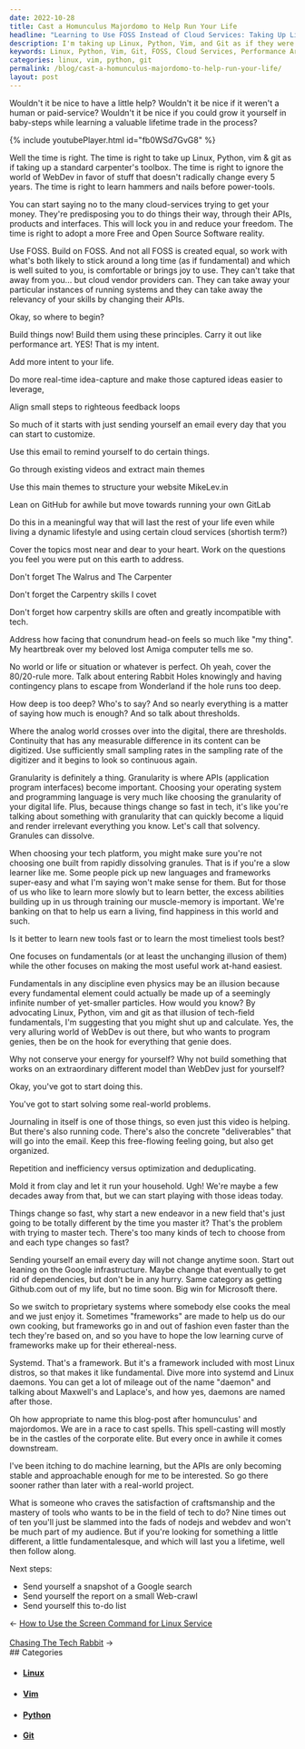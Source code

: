 ```yaml
---
date: 2022-10-28
title: Cast a Homunculus Majordomo to Help Run Your Life
headline: "Learning to Use FOSS Instead of Cloud Services: Taking Up Linux, Python, Vim and Git as If They Were Tools in a Carpenter's Toolbox"
description: I'm taking up Linux, Python, Vim, and Git as if they were tools in a carpenter's toolbox, and learning to use FOSS instead of cloud services. I'm creating performance art with these principles, doing real-time idea-capture, aligning small steps to feedback loops, and using GitHub and GitLab. I'm trying to figure out the best way to approach learning new tech tools and advocate the use of Linux, Python, Vim and Git.
keywords: Linux, Python, Vim, Git, FOSS, Cloud Services, Performance Art, Idea-Capture, Feedback Loops, GitHub, GitLab, Fundamentals, Work At-Hand, Real-World Problems, Organization, Repetition, Inefficiency, Optimization, Deduplicating, Ideas
categories: linux, vim, python, git
permalink: /blog/cast-a-homunculus-majordomo-to-help-run-your-life/
layout: post
---
```



Wouldn't it be nice to have a little help? Wouldn't it be nice if it weren't a
human or paid-service? Wouldn't it be nice if you could grow it yourself in
baby-steps while learning a valuable lifetime trade in the process?

{% include youtubePlayer.html id="fb0WSd7GvG8" %}

Well the time is right. The time is right to take up Linux, Python, vim & git
as if taking up a standard carpenter's toolbox. The time is right to ignore the
world of WebDev in favor of stuff that doesn't radically change every 5 years.
The time is right to learn hammers and nails before power-tools.

You can start saying no to the many cloud-services trying to get your money.
They're predisposing you to do things their way, through their APIs, products
and interfaces. This will lock you in and reduce your freedom. The time is
right to adopt a more Free and Open Source Software reality.

Use FOSS. Build on FOSS. And not all FOSS is created equal, so work with what's
both likely to stick around a long time (as if fundamental) and which is well
suited to you, is comfortable or brings joy to use. They can't take that away
from you... but cloud vendor providers can. They can take away your particular
instances of running systems and they can take away the relevancy of your
skills by changing their APIs.

Okay, so where to begin?

Build things now! Build them using these principles. Carry it out like
performance art. YES! That is my intent.

Add more intent to your life.

Do more real-time idea-capture and make those captured ideas easier to
leverage,

Align small steps to righteous feedback loops

So much of it starts with just sending yourself an email every day that you can
start to customize.

Use this email to remind yourself to do certain things.

Go through existing videos and extract main themes

Use this main themes to structure your website  MikeLev.in

Lean on GitHub for awhile but move towards running your own GitLab

Do this in a meaningful way that will last the rest of your life even while
living a dynamic lifestyle and using certain cloud services (shortish term?)

Cover the topics most near and dear to your heart. Work on the questions you
feel you were put on this earth to address.

Don't forget The Walrus and The Carpenter

Don't forget the Carpentry skills I covet

Don't forget how carpentry skills are often and greatly incompatible with tech.

Address how facing that conundrum head-on feels so much like "my thing". My
heartbreak over my beloved lost Amiga computer tells me so.

No world or life or situation or whatever is perfect. Oh yeah, cover the
80/20-rule more. Talk about entering Rabbit Holes knowingly and having
contingency plans to escape from Wonderland if the hole runs too deep.

How deep is too deep? Who's to say? And so nearly everything is a matter of
saying how much is enough? And so talk about thresholds.

Where the analog world crosses over into the digital, there are thresholds.
Continuity that has any measurable difference in its content can be digitized.
Use sufficiently small sampling rates in the sampling rate of the digitizer and
it begins to look so continuous again.

Granularity is definitely a thing. Granularity is where APIs (application
program interfaces) become important. Choosing your operating system and
programming language is very much like choosing the granularity of your digital
life. Plus, because things change so fast in tech, it's like you're talking
about something with granularity that can quickly become a liquid and render
irrelevant everything you know. Let's call that solvency. Granules can
dissolve.

When choosing your tech platform, you might make sure you're not choosing one
built from rapidly dissolving granules. That is if you're a slow learner like
me. Some people pick up new languages and frameworks super-easy and what I'm
saying won't make sense for them. But for those of us who like to learn more
slowly but to learn better, the excess abilities building up in us through
training our muscle-memory is important. We're banking on that to help us earn
a living, find happiness in this world and such.

Is it better to learn new tools fast or to learn the most timeliest tools best?

One focuses on fundamentals (or at least the unchanging illusion of them) while
the other focuses on making the most useful work at-hand easiest.

Fundamentals in any discipline even physics may be an illusion because every
fundamental element could actually be made up of a seemingly infinite number of
yet-smaller particles. How would you know? By advocating Linux, Python, vim and
git as that illusion of tech-field fundamentals, I'm suggesting that you might
shut up and calculate. Yes, the very alluring world of WebDev is out there, but
who wants to program genies, then be on the hook for everything that genie
does.

Why not conserve your energy for yourself? Why not build something that works
on an extraordinary different model than WebDev just for yourself?

Okay, you've got to start doing this.

You've got to start solving some real-world problems.

Journaling in itself is one of those things, so even just this video is
helping. But there's also running code. There's also the concrete
"deliverables" that will go into the email. Keep this free-flowing feeling
going, but also get organized.

Repetition and inefficiency versus optimization and deduplicating.

Mold it from clay and let it run your household. Ugh! We're maybe a few decades
away from that, but we can start playing with those ideas today.

Things change so fast, why start a new endeavor in a new field that's just
going to be totally different by the time you master it? That's the problem
with trying to master tech. There's too many kinds of tech to choose from and
each type changes so fast?

Sending yourself an email every day will not change anytime soon. Start out
leaning on the Google infrastructure. Maybe change that eventually to get rid
of dependencies, but don't be in any hurry. Same category as getting Github.com
out of my life, but no time soon. Big win for Microsoft there.

So we switch to proprietary systems where somebody else cooks the meal and we
just enjoy it. Sometimes "frameworks" are made to help us do our own cooking,
but frameworks go in and out of fashion even faster than the tech they're based
on, and so you have to hope the low learning curve of frameworks make up for
their ethereal-ness.

Systemd. That's a framework. But it's a framework included with most Linux
distros, so that makes it like fundamental. Dive more into systemd and Linux
daemons. You can get a lot of mileage out of the name "daemon" and talking
about Maxwell's and Laplace's, and how yes, daemons are named after those.

Oh how appropriate to name this blog-post after homunculus' and majordomos. We
are in a race to cast spells. This spell-casting will mostly be in the castles
of the corporate elite. But every once in awhile it comes downstream.

I've been itching to do machine learning, but the APIs are only becoming stable
and approachable enough for me to be interested. So go there sooner rather than
later with a real-world project.

What is someone who craves the satisfaction of craftsmanship and the mastery of
tools who wants to be in the field of tech to do? Nine times out of ten you'll
just be slammed into the fads of nodejs and webdev and won't be much part of my
audience. But if you're looking for something a little different, a little
fundamentalesque, and which will last you a lifetime, well then follow along.

Next steps:

- Send yourself a snapshot of a Google search
- Send yourself the report on a small Web-crawl
- Send yourself this to-do list


<div class="arrow-links"><div class="post-nav-prev"><span class="arrow">&larr;&nbsp;</span><a href="/blog/how-to-use-the-screen-command-for-linux-service/">How to Use the Screen Command for Linux Service</a></div> &nbsp; <div class="post-nav-next"><a href="/blog/chasing-the-tech-rabbit/">Chasing The Tech Rabbit</a><span class="arrow">&nbsp;&rarr;</span></div></div>
## Categories

<ul>
<li><h4><a href='/linux/'>Linux</a></h4></li>
<li><h4><a href='/vim/'>Vim</a></h4></li>
<li><h4><a href='/python/'>Python</a></h4></li>
<li><h4><a href='/git/'>Git</a></h4></li></ul>